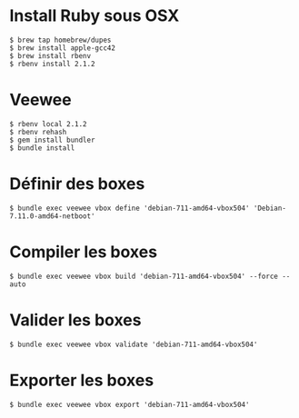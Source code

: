 # Install Ruby sous OSX
    $ brew tap homebrew/dupes
    $ brew install apple-gcc42
    $ brew install rbenv
    $ rbenv install 2.1.2

# Veewee
    $ rbenv local 2.1.2
    $ rbenv rehash
    $ gem install bundler
    $ bundle install

# Définir des boxes
    $ bundle exec veewee vbox define 'debian-711-amd64-vbox504' 'Debian-7.11.0-amd64-netboot'

# Compiler les boxes
    $ bundle exec veewee vbox build 'debian-711-amd64-vbox504' --force --auto

# Valider les boxes
    $ bundle exec veewee vbox validate 'debian-711-amd64-vbox504'

# Exporter les boxes
    $ bundle exec veewee vbox export 'debian-711-amd64-vbox504'
